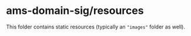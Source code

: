 # ams-domain-sig/resources

This folder contains static resources (typically an `"images"` folder as well).
